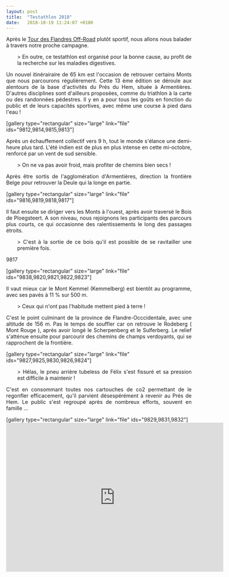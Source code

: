 ```yaml
---
layout: post
title:  "Testathlon 2018"
date:   2018-10-19 11:24:07 +0100
---
```

<p style="text-align: justify;">Après le <a href="http://twomoulins.fr/tour-des-flandres-2/">Tour des Flandres Off-Road</a> plutôt sportif, nous allons nous balader à travers notre proche campagne.</p>
<p style="padding-left: 30px; text-align: justify;">> En outre, ce testathlon est organisé pour la bonne cause, au profit de la recherche sur les maladies digestives</strong>.</em></p>
<p style="text-align: justify;">Un nouvel itinérairaire de 65 km est l'occasion de retrouver certains Monts que nous parcourons régulièrement.
Cette 13 ème édition se déroule aux alentours de la base d'activités du Prés du Hem, située à Armentières.
D'autres disciplines sont d'ailleurs proposées, comme du triathlon à la carte ou des randonnées pédestres.
Il y en a pour tous les goûts en fonction du public et de leurs capacités sportives, avec même une course à pied dans l'eau !</p>
[gallery type="rectangular" size="large" link="file" ids="9812,9814,9815,9813"]
<p style="text-align: justify;">Après un échauffement collectif vers 9 h, tout le monde s'élance une demi-heure plus tard.
L'été indien est de plus en plus intense en cette mi-octobre, renforcé par un vent de sud sensible.</p>
<p style="padding-left: 30px; text-align: justify;">> On ne va pas avoir froid, mais profiter de chemins bien secs !
<p style="text-align: justify;">Après être sortis de l'agglomération d'Armentières, direction la frontière Belge pour retrouver la Deule qui la longe en partie.</p>
[gallery type="rectangular" size="large" link="file" ids="9816,9819,9818,9817"]
<p style="text-align: justify;">Il faut ensuite se diriger vers les Monts à l'ouest, après avoir traversé le Bois de Ploegsteert.
A son niveau, nous rejoignons les participants des parcours plus courts, ce qui occasionne des ralentissements le long des passages étroits.</p>
<p style="padding-left: 30px; text-align: justify;">> C'est à la sortie de ce bois qu'il est possible de se ravitailler une première fois.

<center></center>
9817
<p style="text-align: justify;"></p>
[gallery type="rectangular" size="large" link="file" ids="9838,9820,9821,9822,9823"]
<p style="text-align: justify;">Il vaut mieux car le Mont Kemmel (Kemmelberg) est bientôt au programme, avec ses pavés à 11 % sur 500 m.</p>
<p style="padding-left: 30px; text-align: justify;">> Ceux qui n'ont pas l'habitude mettent pied à terre !
<p style="text-align: justify;">C'est le point culminant de la province de Flandre-Occcidentale, avec une altitude de 156 m.<strong>
</strong>Pas le temps de souffler car on retrouve le Rodeberg ( Mont Rouge ), après avoir longé le Scherpenberg et le Sulferberg.
Le relief s'atténue ensuite pour parcourir des chemins de champs verdoyants, qui se rapprochent de la frontière.</p>
[gallery type="rectangular" size="large" link="file" ids="9827,9825,9830,9826,9824"]
<p style="padding-left: 30px; text-align: justify;">> Hélas, le pneu arrière tubeless de Félix s'est fissuré et sa pression est difficile à maintenir !
<p style="text-align: justify;">C'est en consommant toutes nos cartouches de co2 permettant de le regonfler efficacement, qu'il parvient désespérément à revenir au Prés de Hem.
Le public s'est regroupé après de nombreux efforts, souvent en famille ...</p>
[gallery type="rectangular" size="large" link="file" ids="9829,9831,9832"]

<center><iframe src="https://www.strava.com/activities/1901577174/embed/eac3e91ccebf9ba63151970ee707ce8f620d79b1" width="590" height="405" frameborder="0" scrolling="no" data-mce-fragment="1"></iframe></center>